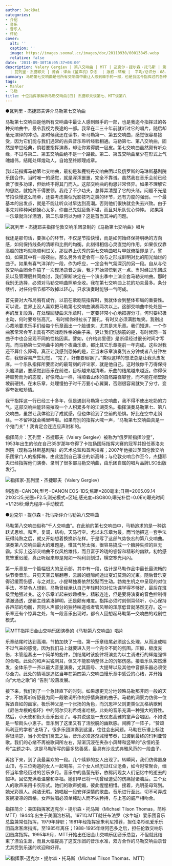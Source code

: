 ```yaml
---
author: JackDai
categories:
- 介绍
- 音乐
- 音乐人
- 评论
cover:
  alt: ''
  caption: ''
  image: https://images.soomal.cc/images/doc/20110930/00013845.webp
  relative: false
date: '2011-09-30T16:05:37+08:00'
description: Valery Gergiev | 第八交响曲 | MTT | 迈克尔・提尔森・托马斯 | 第七交响曲 | Michael Tilson Thomas
  | 瓦列里・杰捷耶夫 | 源自：译自《留声机》杂志  | 版权：转载 |  平均/总评分：08.50/51
summary: 马勒第七交响曲是他所有交响曲中最让人感到棘手的一部，也是我迄今指挥过的各种交响曲中，最令我视为畏途的一部。我早在二三十年前就听过它的唱片，随后却毫无演绎的冲动。那时候我还在读书，听马勒第一、第五交响曲，感觉很容易接受，因为它们能与我们通常的古典音乐聆听经验……
tags:
- Mahler
- 马勒
title: 十位指挥家解析马勒交响曲[四] 杰捷耶夫谈第七、MTT谈第八
---
```


●瓦列里・杰捷耶夫评介马勒第七交响曲



马勒第七交响曲是他所有交响曲中最让人感到棘手的一部，也是我迄今指挥过的各种交响曲中，最令我视为畏途的一部。我早在二三十年前就听过它的唱片，随后却毫无演绎的冲动。那时候我还在读书，听马勒第一、第五交响曲，感觉很容易接受，因为它们能与我们通常的古典音乐聆听经验相通。马勒第七、第八交响曲，固然是举世经典，倘若要指挥演奏，却让你累得脱一层皮。第七交响曲虽然颇有听众缘，不过与第二、第五交响曲绝不是一个路数。第二、第五交响曲至少在形式上气魄雄伟，结尾处辉煌动人，自始至终顺理成章。

我以前指挥马勒第七交响曲，最初是和鹿特丹交响曲团以及俄罗斯的马琳斯基剧院乐团合作。当时唯一的感觉，就是浑浑噩噩，完全不靠谱。虽然我在音乐会前已经做了很多功课，但始终不得其门而入。这部交响曲的构思非常怪异。如果不理解它的思路，就始终不得要领。我花了不少功夫，总算弄清楚了它的头绪。问题不光是节拍快慢这么简单，还要考虑类似光影技巧之类的环节，还有力度的强弱。一个最基本的出发点，就是不能让听众过早达到高潮。否则他们很快就会失去兴致。由于事先对种种问题操心太多，你自己先就疲惫不堪，而且对乐队忧心忡忡。 如果第一乐章就洋洋洒洒，第二乐章何以为继？这是首当其冲的问题。

![瓦列里・杰捷耶夫指挥伦敦交响乐团录制的《马勒第七交响曲》唱片](https://images.soomal.cc/images/doc/20110930/00013844.webp)





我还是那句话，要担心的环节，不仅是节拍快慢，而是如何始终保持明确的方向感，如何保持线条的清晰和比例的均衡。此刻得相信心灵直觉的作用，如果仅仅靠高超的技巧就能顺利过关，那世界上优秀的第七交响曲唱片早就俯拾即是了。譬如，如果其中有一段夜曲，那么另外肯定会有一段与之形成鲜明对比的阳光灿烂的曲子。如果有喜气洋洋的一段，作为呼应，一定会有气氛深沉的另一段。自从与伦敦交响曲团合作搞了一次现场录音之后，我才开始领悟到这一点。当时经过乐团成员以及管理层共同商讨，我们果断决定在一个演出季中上演全套马勒交响曲。那时我别无选择，必须对马勒交响曲照单全收。我在第七交响曲上花的功夫最多。条分缕析，对任何细节都不敢掉以轻心，只求演奏时能够一气呵成。

首先要对大布局胸有成竹。以前在歌剧院指挥时，我就体会到整体布局的重要性。可以说，世界上没人喜欢把马勒第七交响曲演奏两次以上。这部交响曲中处处是一再的反复段落，在处理回旋曲末乐章时，一定要非常小心地把握分寸，何时要积极主动，何时要夸张高亢。 有时候你得拉长了面孔，有时又必须满脸堆笑。我别出心裁地要求乐手们给每个乐章画出一个脸谱来，尤其是末乐章。我们知道，一个作曲家常常会写出具有不同戏剧性格的曲子来。更让我们伤脑筋的是，有时候同一首曲子中也会呈现不同的性格因素。譬如，《齐格弗里德》是断续经过很长时间才写完。而马勒第七交响曲中的两个夜曲乐章，都比其它乐章提前一年完成。这些对我还不算什么障碍。真正让我感到恐怖的是，正当末乐章演奏到五分钟或者八分钟左右，我很容易产生幻觉， “完了，好像要砸锅了。”类似这样的想法总是让我头皮发麻。一个乐队指挥所要面对的最苛刻的评论家，就是他自己。这时候你千万得保持头脑清醒，要感觉到音乐在前进，目标越来越清晰，乐曲的结尾越来越近。你得保持顺势而为的态度，好像爬山一样，得顺着山体的自然路径攀登，而不能在峭壁陡坡前硬拼。在末乐章，处理慢拍子时千万要小心翼翼，否则很容易就失了分寸，变得夸张和矫情。

我干指挥这一行已经三十多年，但是遇到马勒第七交响曲，我不得不使出吃奶的力气。这部交响曲能轻易摧毁一个人积累多年的江湖英名。指挥演奏马勒第七、第八交响曲，虽然让我体验到了成就感，但也体验到了空前的恐惧。好比在空中走钢丝。一不留神就会稀里哗啦。如果有别的指挥大喊一声，“马勒第七交响曲真是一个鬼门关”！我肯定会连连应声附和的。


指挥简介：瓦列里・杰捷耶夫（Valery Gergiev）被称为“俄罗斯指挥沙皇”，1953年出生的他在自己35岁那年夺得了卡拉扬国际指挥大赛的冠军并担任基洛夫剧院（现称马林斯基剧院）的艺术总监和首席指挥；2007年他接过英国伦敦交响乐团掌门人的指挥棒，由此达到自己事业的新高峰；与伦敦交响合作至今，杰捷耶夫已经指挥他们演奏、录制了很多部马勒交响曲，由乐团自属的唱片品牌LSO出版发行。

![指挥家-瓦列里・杰捷耶夫（Valery Gergiev）](https://images.soomal.cc/images/doc/20110930/00013845.webp)

制造商=CANON;型号=CANON EOS-1DS;焦距=280毫米;日期=2005.09.14 21:02:25;光圈=F2.5;测光模式=区域;感光度=ISO800;曝光补偿=0.0EV;曝光时间=1/125秒;曝光程序=手动模式




●迈克尔・提尔森・托马斯评介马勒第八交响曲

马勒第八交响曲俗称“千人交响曲”。在此前的第七交响曲中，马勒追求的是一种跳跃式思维。和声，复调，结构，天马行空。尤以末乐章为最。而当他把这一套手法玩得纯熟之后，就又开始想着换换新花样。于是写了这部气势恢宏的第八交响曲。演奏第八交响曲最大的难题是，惟其气势太强，很容易搞成一个臃肿失控的巨无霸。实际上这部交响曲不仅风格雄伟，而且富于玲珑的睿智和精彩的幽默，初始感觉笨重迟缓，真正听起来却是宛如一柄利剑划过，横空寒光闪闪。

第一乐章是一个篇幅很大的呈示部，其中有一段，估计是马勒作品中最长最流畅的快节奏音乐。只见天空云层翻卷，云层的缝隙间透出变幻莫测的光束。随后音乐变得迟缓而伤感，与之对比，小提琴独奏依然狡黠而生动。勃勃生机之中呈现的对位手法，不禁令人想到，马勒曾经承认自己年轻时的对位功课学得不够好，最后在班级里勉强过关。这个乐章听起来妙趣横生，精彩连连，但是要将演奏的音色控制得清澈通透，逻辑主线紧凑鲜明，还是颇有难度。指挥必须时刻侧耳倾听，小心保持各声部的均衡，否则人声部分的独特味道或者管风琴的浑厚低音就荡然无存。这一乐章还有个惊异之处，每一段音乐出现时，都令人回想起马勒第一交响曲的戏剧性模式。

![MTT指挥旧金山交响乐团演奏的《马勒第八交响曲》唱片](https://images.soomal.cc/images/doc/20110930/00013846.webp)





乐章结尾时达到高潮，节拍加快了一倍。第一乐章结尾必须这么处理，从而造成喘不过气来的感觉，因为我们马上就要进入另一个完全不同的氛围。压抑，极度哀伤，木管组奏出一个简单的旋律，到结尾时该旋律将演变为以主调进行的辉煌强悍的合唱。此处的和声尖锐刺耳，但又不能影响整体上的沉郁伤感。接着乐队突然爆发，全体乐手一齐以最大音量演奏，尤其圆号、大提琴以及其他中音部乐器必须使尽全力。此处的情境是追忆当年在第四第六交响曲慢乐章中感受的心绪，并开始向“大地之歌”的 “告别”段落发展。

接下来，我们到了一个急转直下的时刻。如果想更充分地领略马勒那非同一般的天才，不妨再听听舒曼为同一段歌词所作的抒情典雅的曲子。马勒的洞察力仿佛一位挥洒自如的画家。极乐神父是一个张扬的角色，而沉思神父则更类似瓦格纳歌剧《尼伯龙根的指环》中的阿尔贝利希或者哈根。此处的音乐充满一种强大的野性。然后，小天使和街头音乐出现了。与其说这是一支仪态高雅的童声合唱团，不如说是一帮街头小崽子。音乐到了这里又有了活脱脱的幽默感。闹腾了一阵子，“赞颂玛利亚的学者”出场了。很多乐团演奏到这里，往往会出问题。马勒在乐谱上标注得很清楚，当小天使们离去之后，音乐必须逐渐减慢节奏，过渡到最终的玛利亚赞歌。我们的心绪不再被歌词所左右，渐渐沉浸在夹杂小风琴和竖琴的“永恒的圣母”主题之中。这是马勒所写的最多愁善感，最具有沙龙式典雅风范的一段曲子。

再接下来，到了我最喜欢的一段。几个赎罪的女人出现了。转瞬间，我们仿佛置身山顶，与三位殉道的女人一起喝茶。三个女人经历过红尘沧桑，如今时常聚会，缅怀当年曾经历过的苦乐岁月。音乐中的晶莹光彩，依稀闪现女人们记忆中的逝去的韶华。回忆充满着温馨和幸福。她们早已将一切曾经遭受的伤痛抛诸脑后。三个女人的歌声采用卡农形式。她们的歌声妩媚，彼此惺惺相惜。接着，光明圣母驾到。她光彩照人。纯洁无暇。她唱起一段安详深情的歌曲。音乐进行至此，切不可弄成哀婉凄凉的风格。女声独唱必须单纯动人而不失矜持，与上苍的威严相吻合。


指挥简介：美国指挥家迈克尔・提尔森・托马斯（Michael Tilson Thomas，简称MTT）1944年出生于美国洛杉矶。1971年MTT就任布法罗（水牛城）爱乐团音乐总监兼常任指挥，1979年辞职；1981年经指挥家朱利尼推荐，担任洛杉矶爱乐乐团首席客席指挥，至1985年离任；1988-1995年继阿巴多之后，担任伦敦交响乐团首席指挥。1995年9月，MTT开始出任旧金山交响乐团音乐总监，不但就此结束了漂泊生涯，而且大幅提高了这支乐团的音乐水准，双方合作的马勒交响曲录音尤其受到乐迷的欢迎和好评。

![指挥家-迈克尔・提尔森・托马斯（Michael Tilson Thomas、MTT）](https://images.soomal.cc/images/doc/20110930/00013847.webp)